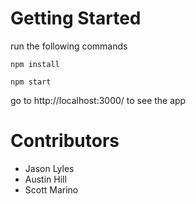 # Getting Started 

run the following commands

`npm install`

`npm start`

go to http://localhost:3000/ to see the app

# Contributors
- Jason Lyles
- Austin Hill
- Scott Marino